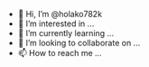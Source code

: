 - 👋 Hi, I’m @holako782k
- 👀 I’m interested in ...
- 🌱 I’m currently learning ...
- 💞️ I’m looking to collaborate on ...
- 📫 How to reach me ...

<!---
holako782k/holako782k is a ✨ special ✨ repository because its `README.md` (this file) appears on your GitHub profile.
You can click the Preview link to take a look at your changes.
--->

